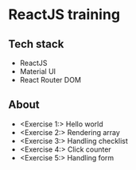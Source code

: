 # ReactJS training

## Tech stack
- ReactJS
- Material UI
- React Router DOM

## About
- <Exercise 1:> Hello world
- <Exercise 2:> Rendering array
- <Exercise 3:> Handling checklist
- <Exercise 4:> Click counter
- <Exercise 5:> Handling form